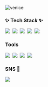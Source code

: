 ![venice](https://user-images.githubusercontent.com/104552888/178725503-f55855d0-b7f6-4079-9724-2cb48f843bbf.jpg)

<h3>✨ Tech Stack ✨</h3>
<p>
  <img src="https://img.shields.io/badge/Java-007396?style=flat-square&logo=Java&logoColor=white"/>&nbsp
  <img src="https://img.shields.io/badge/HTML5-E34F26?style=flat-square&logo=HTML5&logoColor=white"/>&nbsp 
  <img src="https://img.shields.io/badge/CSS3-1572B6?style=flat-square&logo=CSS3&logoColor=white"/>&nbsp
  <img src="https://img.shields.io/badge/Spring-black?style=flat-square&logo=Spring&logoColor=white"/>&nbsp
  <img src="https://img.shields.io/badge/JavaScript-F7DF1E?style=flat-square&logo=JavaScript&logoColor=white"/>&nbsp<br>
</p>

<h3> Tools </h3>
<p>
 <img src="https://img.shields.io/badge/Eclipse IDE-black?style=flat-square&logo=Eclipse IDE&logoColor=white"/>&nbsp
 <img src="https://img.shields.io/badge/Oracle-F80000?style=flat-square&logo=Oracle&logoColor=white"/>&nbsp
 <img src="https://img.shields.io/badge/Visual Studio Code-yellow?style=flat-square&logo=Visual Studio Code&logoColor=blue"/>&nbsp 
 <img src="https://img.shields.io/badge/GitHub-pink?style=flat-square&logo=GitHub&logoColor=blue"/>&nbsp
</p>

<h3>SNS 💬</h3>
<p>
  <a href="https://www.instagram.com/zzan_9/"><img src="https://img.shields.io/badge/Instagram-E4405F?style=flat-square&logo=Instagram&logoColor=white&link=https://www.instagram.com/haero_kim/"/></a>&nbsp
</p>
